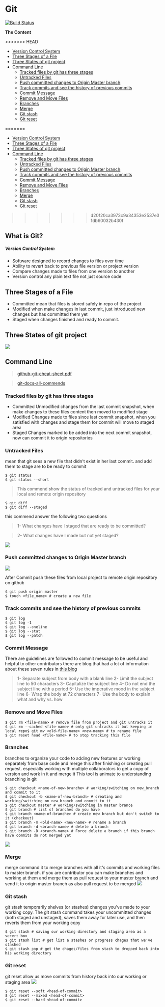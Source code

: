 # Git

[![Build Status](https://travis-ci.org/joemccann/dillinger.svg?branch=master)](https://github.com/aboelkassem/Git/blob/master/Git.pdf)

**The Content**


<<<<<<< HEAD
- [Version Control System](#version-control-system)
- [Three Stages of a File](#three-stages-of-a-file)
- [Three States of git project](#three-states-of-git-project)
- [Command Line](#command-line)
  * [Tracked files by git has three stages](#tracked-files-by-git-has-three-stages)
  * [Untracked Files](#untracked-files)
  * [Push committed changes to Origin Master branch](#push-committed-changes-to-origin-master-branch)
  * [Track commits and see the history of previous commits](#track-commits-and-see-the-history-of-previous-commits)
  * [Commit Message](#commit-message)
  * [Remove and Move Files](#remove-and-move-files)
  * [Branches](#branches)
  * [Merge](#merge)
  * [Git stash](#git-stash)
  * [Git reset](#git-reset)

=======
  * [Version Control System](#version-control-system)
  * [Three Stages of a File](#three-stages-of-a-file)
  * [Three States of git project](#three-states-of-git-project)
  * [Command Line](#command-line)
    + [Tracked files by git has three stages](#tracked-files-by-git-has-three-stages)
    + [Untracked Files](#untracked-files)
    + [Push committed changes to Origin Master branch](#push-committed-changes-to-origin-master-branch)
    + [Track commits and see the history of previous commits](#track-commits-and-see-the-history-of-previous-commits)
    + [Commit Message](#commit-message)
    + [Remove and Move Files](#remove-and-move-files)
    + [Branches](#branches)
    + [Merge](#merge)
    + [Git stash](#git-stash)
    + [Git reset](#git-reset)
>>>>>>> d20f20ca3973c9a34353e2537e31db60032b430f

## What is Git?

##### Version Control System
- Software designed to record changes to files over time
- Ability to revert back to previous file version or project version
- Compare changes made to files from one version to another
- Version control any plain text file not just source code

## Three Stages of a File

- Committed
mean that files is stored safely in repo of the project
- Modified
when make changes in last commit, just introduced new changes but has committed them yet
- Staged
when changes finished and ready to commit.

## Three States of git project
![](https://s3.us-west-2.amazonaws.com/secure.notion-static.com/250e9652-aa36-4973-aac8-0d9de42ce9aa/vlcsnap-2020-04-19-17h00m49s358.png?X-Amz-Algorithm=AWS4-HMAC-SHA256&X-Amz-Credential=AKIAT73L2G45O3KS52Y5%2F20200421%2Fus-west-2%2Fs3%2Faws4_request&X-Amz-Date=20200421T153833Z&X-Amz-Expires=86400&X-Amz-Signature=cf85fe146f27ad3dcb16d9607a7d1451057a0c050113c8f33a1ff73555c98b37&X-Amz-SignedHeaders=host&response-content-disposition=filename%20%3D%22vlcsnap-2020-04-19-17h00m49s358.png%22)

## Command Line

> [github-git-cheat-sheet.pdf](https://github.github.com/training-kit/downloads/github-git-cheat-sheet.pdf)

> [git-docs-all-commends](https://git-scm.com/docs/git#_git_commands)

### Tracked files by git has three stages
+ Committed
Unmodified changes from the last commit snapshot, when make changes to these files
content then moved to modified stage
+ Modified
Changes made to files since last commit snapshot, when you satisfied with changes and
stage them for commit will move to staged area
+ Staged
Changes marked to be added into the next commit snapshot, now can commit it to origin
repositories

### Untracked Files


mean that git sees a new file that didn't exist in her last commit. and add them to stage are to
be ready to commit


```
$ git status
$ git status --short
```
> This commend show the status of tracked and untracked files for your local and remote origin repository
```
$ git diff
$ git diff --staged
```

 this commend answer the following two questions

> 1- What changes have I staged that are ready to be committed?

> 2- What changes have I made but not yet staged?

![](https://s3.us-west-2.amazonaws.com/secure.notion-static.com/6b5308b7-7582-420b-99d1-54bd104122d3/vlcsnap-2020-04-21-11h09m20s731.png?X-Amz-Algorithm=AWS4-HMAC-SHA256&X-Amz-Credential=AKIAT73L2G45O3KS52Y5%2F20200421%2Fus-west-2%2Fs3%2Faws4_request&X-Amz-Date=20200421T154954Z&X-Amz-Expires=86400&X-Amz-Signature=248cd4f6f7f2a0a408efc7e828ea5b50d7463d1e0ef14458f6f98dcc824dbc14&X-Amz-SignedHeaders=host&response-content-disposition=filename%20%3D%22vlcsnap-2020-04-21-11h09m20s731.png%22)
### Push committed changes to Origin Master branch
![](https://s3.us-west-2.amazonaws.com/secure.notion-static.com/115b331e-0b74-4679-b31d-970a81149d58/vlcsnap-2020-04-21-11h33m34s653.png?X-Amz-Algorithm=AWS4-HMAC-SHA256&X-Amz-Credential=AKIAT73L2G45O3KS52Y5%2F20200421%2Fus-west-2%2Fs3%2Faws4_request&X-Amz-Date=20200421T155115Z&X-Amz-Expires=86400&X-Amz-Signature=4223bb92f5a67f5998da0fb9794402d3bb3e8cb5933ebb17c3512147d10390fd&X-Amz-SignedHeaders=host&response-content-disposition=filename%20%3D%22vlcsnap-2020-04-21-11h33m34s653.png%22)

After Commit push these files from local project to remote origin repository on github

```
$ git push origin master
$ touch <file_name> # create a new file
```
### Track commits and see the history of previous commits
```
$ git log
$ git log -1
$ git log --oneline
$ git log --stat
$ git log --patch
```
### Commit Message

There are guidelines are followed to commit message to be useful and helpful to other
contributors there are blog that had a lot of information about these seven rules in [this blog](https://chris.beams.io/posts/git-commit/)

> 1- Separate subject from body with a blank line
> 2- Limit the subject line to 50 characters
> 3- Capitalize the subject line
> 4- Do not end the subject line with a period
> 5- Use the imperative mood in the subject line
> 6- Wrap the body at 72 characters
> 7- Use the body to explain what and why vs. how
### Remove and Move Files

```
$ git rm <file-name> # remove file from project and git untracks it
$ git rm --cached <file-name> # only git untracks it but keeping in local repo$ git mv <old-file-name> <new-name> # to rename file
$ git reset head <file-name> # to stop tracking this file
```
### Branches

branches to organize your code to adding new features or working separately from base code
and merge this after finishing or creating pull request. especially working with multiple collaborators to get a copy of version and work in it and merge it This tool is animate to understanding branching in git
```
$ git checkout <name-of-new-branche> # working/switching on new_branch and commit to it
$ git checkout -b <name-of-new-branch> # creating and working/switching on new_branch and commit to it
$ git checkout master # working/switching in master brance
$ git branch # list of branches do you have
$ git branch <name-of-branche> # create new branch but don't switch to it (checkout)
$ git branch -m <old-name> <new-name> # rename a branch
$ git branch -d <branch-name> # delete a branch
$ git branch -D <branch-name> # Force delete a branch if this branch have commits do not merged yet
```
![](https://s3.us-west-2.amazonaws.com/secure.notion-static.com/e46f79f1-7c12-4027-9d92-6723ad0a0d3c/Capture.png?X-Amz-Algorithm=AWS4-HMAC-SHA256&X-Amz-Credential=AKIAT73L2G45O3KS52Y5%2F20200421%2Fus-west-2%2Fs3%2Faws4_request&X-Amz-Date=20200421T155756Z&X-Amz-Expires=86400&X-Amz-Signature=e20fc32f2eae9de3b9b62fb1aa9c3c6e48b023cfe8cf59a772e4832a968f5870&X-Amz-SignedHeaders=host&response-content-disposition=filename%20%3D%22Capture.png%22)

### Merge

merge command it to merge branches with all it's commits and working files to master branch. if you are contributor you can make branches and working at them and merge them as pull request to your master branch and send it to origin master branch as also pull request to be merged
![](https://s3.us-west-2.amazonaws.com/secure.notion-static.com/14e74003-287d-44d9-a8bd-ffa20fd5230d/Capture.png?X-Amz-Algorithm=AWS4-HMAC-SHA256&X-Amz-Credential=AKIAT73L2G45O3KS52Y5%2F20200421%2Fus-west-2%2Fs3%2Faws4_request&X-Amz-Date=20200421T155819Z&X-Amz-Expires=86400&X-Amz-Signature=620398267dfef3ab03806118c089399c8c40dfb0d1c2cf59e9e95ed1ec037a99&X-Amz-SignedHeaders=host&response-content-disposition=filename%20%3D%22Capture.png%22)

### Git stash
git stash temporarily shelves (or stashes) changes you've made to your working copy. The git stash command takes your uncommitted changes (both staged and unstaged), saves them away for later use, and then reverts them from your working copy
```
$ git stash # saving our working directory and staging area as a secert box
$ git stash list # get list a stashes or progress chages that we've stashed
$ git stash pop # get the chages/files from stash to dropped back into his working directory
```
### Git reset
git reset allow us move commits from history back into our working or staging area
![](https://s3.us-west-2.amazonaws.com/secure.notion-static.com/4b2b793f-e882-4bfa-8ada-3a6e089c0840/vlcsnap-2020-04-21-16h01m05s279.png?X-Amz-Algorithm=AWS4-HMAC-SHA256&X-Amz-Credential=AKIAT73L2G45O3KS52Y5%2F20200421%2Fus-west-2%2Fs3%2Faws4_request&X-Amz-Date=20200421T160037Z&X-Amz-Expires=86400&X-Amz-Signature=28c0944c4f445adec5b30735c93678a03e8640b7709747f1c4e1ed407c565bf5&X-Amz-SignedHeaders=host&response-content-disposition=filename%20%3D%22vlcsnap-2020-04-21-16h01m05s279.png%22)
```
$ git reset --soft <head-of-commit>
$ git reset --mixed <head-of-commit>
$ git reset --hard <head-of-commit>
```
